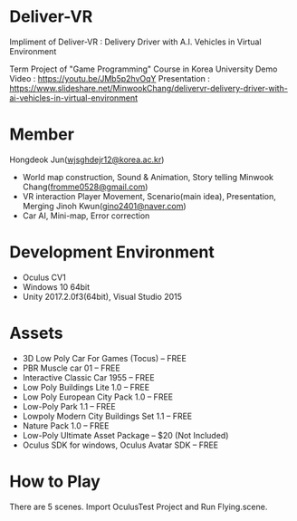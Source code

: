 # Deliver-VR
Impliment of Deliver-VR : Delivery Driver with A.I. Vehicles in Virtual Environment

Term Project of "Game Programming" Course in Korea University
Demo Video : https://youtu.be/JMb5p2hvOqY
Presentation : https://www.slideshare.net/MinwookChang/delivervr-delivery-driver-with-ai-vehicles-in-virtual-environment

# Member
Hongdeok Jun(wjsghdejr12@korea.ac.kr)
- World map construction, Sound & Animation, Story telling
Minwook Chang(fromme0528@gmail.com) 
- VR interaction Player Movement, Scenario(main idea), Presentation, Merging
Jinoh Kwun(gino2401@naver.com)
- Car AI, Mini-map, Error correction

# Development Environment
- Oculus CV1
- Windows 10 64bit
- Unity 2017.2.0f3(64bit), Visual Studio 2015

# Assets
- 3D Low Poly Car For Games (Tocus) – FREE
- PBR Muscle car 01 – FREE
- Interactive Classic Car 1955 – FREE
- Low Poly Buildings Lite 1.0 – FREE
- Low Poly European City Pack 1.0 – FREE
- Low-Poly Park 1.1 – FREE
- Lowpoly Modern City Buildings Set 1.1 – FREE
- Nature Pack 1.0 – FREE
- Low-Poly Ultimate Asset Package – $20 (Not Included)
- Oculus SDK for windows, Oculus Avatar SDK – FREE

# How to Play
There are 5 scenes. Import OculusTest Project and Run Flying.scene.
